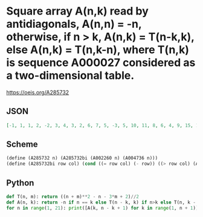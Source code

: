 # Square array A\(n,k\) read by antidiagonals, A\(n,n\) \= \-n, otherwise, if n \> k, A\(n,k\) \= T\(n\-k,k\), else A\(n,k\) \= T\(n,k\-n\), where T\(n,k\) is sequence A000027 considered as a two\-dimensional table\.
https://oeis.org/A285732
## JSON
```JSON
[-1, 1, 1, 2, -2, 3, 4, 3, 2, 6, 7, 5, -3, 5, 10, 11, 8, 6, 4, 9, 15, 16, 12, 9, -4, 8, 14, 21, 22, 17, 13, 10, 7, 13, 20, 28, 29, 23, 18, 14, -5, 12, 19, 27, 36, 37, 30, 24, 19, 15, 11, 18, 26, 35, 45, 46, 38, 31, 25, 20, -6, 17, 25, 34, 44, 55, 56, 47, 39, 32, 26, 21, 16, 24, 33, 43, 54, 66, 67, 57, 48, 40, 33, 27, -7, 23, 32, 42, 53, 65, 78]
```
## Scheme
```Scheme
(define (A285732 n) (A285732bi (A002260 n) (A004736 n)))
(define (A285732bi row col) (cond ((= row col) (- row)) ((> row col) (A000027bi (- row col) col)) (else (A000027bi row (- col row)))))
```
## Python
```Python
def T(n, m): return ((n + m)**2 - n - 3*m + 2)//2
def A(n, k): return -n if n == k else T(n - k, k) if n>k else T(n, k - n)
for n in range(1, 21): print([A(k, n - k + 1) for k in range(1, n + 1)]) # _Indranil Ghosh_, May 03 2017
```
